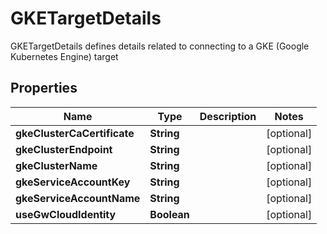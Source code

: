 

# GKETargetDetails

GKETargetDetails defines details related to connecting to a GKE (Google Kubernetes Engine) target

## Properties

| Name | Type | Description | Notes |
|------------ | ------------- | ------------- | -------------|
|**gkeClusterCaCertificate** | **String** |  |  [optional] |
|**gkeClusterEndpoint** | **String** |  |  [optional] |
|**gkeClusterName** | **String** |  |  [optional] |
|**gkeServiceAccountKey** | **String** |  |  [optional] |
|**gkeServiceAccountName** | **String** |  |  [optional] |
|**useGwCloudIdentity** | **Boolean** |  |  [optional] |



